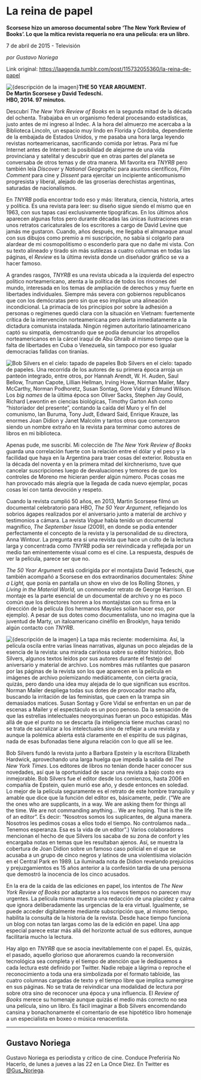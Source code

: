 # La reina de papel

**Scorsese hizo un amoroso documental sobre ‘The New York Review of Books’. Lo que la mítica revista requería no era una película: era un libro.**

7 de abril de 2015 - Televisión

_por Gustavo Noriega_

Link original: https://laagenda.tumblr.com/post/115732055360/la-reina-de-papel

![{descripción de la imagen}](https://64.media.tumblr.com/d233c80b2f79a8a39fb689bd9b857c0f/tumblr_inline_pjzsrxcRvg1t6q87u_500.jpg)**THE 50 YEAR ARGUMENT.  
De Martin Scorsese y David Tedeschi.  
HBO, 2014. 97 minutos.**

Descubrí *The New York Review of Books* en la segunda mitad de la década del ochenta. Trabajaba en un organismo federal procesando estadísticas, justo antes de mi ingreso al Indec. A la hora del almuerzo me acercaba a la Biblioteca Lincoln, un espacio muy lindo en Florida y Córdoba, dependiente de la embajada de Estados Unidos, y me pasaba una hora larga leyendo revistas norteamericanas, sacrificando comida por letras. Para mí fue Internet antes de Internet: la posibilidad de alejarme de una vida provinciana y satelital y descubrir que en otras partes del planeta se conversaba de otros temas y de otra manera. Mi favorita era *TNYRB* pero también leía *Discover* y *National Geographic* para asuntos científicos, *Film Comment* para cine y *Dissent* para ejercitar un incipiente anticomunismo progresista y liberal, alejado de las groserías derechistas argentinas, saturadas de nacionalismos.

En *TNYRB* podía encontrar todo eso y más: literatura, ciencia, historia, artes y política. Es una revista para leer: su diseño sigue siendo el mismo que en 1963, con sus tapas casi exclusivamente tipográficas. En los últimos años aparecen algunas fotos pero durante décadas las únicas ilustraciones eran unos retratos caricaturales de los escritores a cargo de David Levine que jamás me gustaron. Cuando, años después, me llegaba el almanaque anual con sus dibujos como premio a mi suscripción, no sabía si colgarlo para alardear de mi cosmopolitismo o esconderlo para que no dañe mi vista. Con su texto alineado y tirado sin más sutilezas a cuatro columnas en todas las páginas, el *Review* es la última revista donde un diseñador gráfico se va a hacer famoso.

A grandes rasgos, *TNYRB* es una revista ubicada a la izquierda del espectro político norteamericano, atenta a la política de todos los rincones del mundo, interesada en los temas de ampliación de derechos y muy fuerte en libertades individuales. Siempre más severa con gobiernos republicanos que con los demócratas pero sin que eso implique una alineación incondicional. La primacía de los principios por sobre la adhesión a personas o regímenes quedó clara con la situación en Vietnam: fuertemente crítica de la intervención norteamericana pero alerta inmediatamente a la dictadura comunista instalada. Ningún régimen autoritario latinoamericano captó su simpatía, demostrando que se podía denunciar los atropellos norteamericanos en la cárcel iraquí de Abu Ghraib al mismo tiempo que la falta de libertades en Cuba o Venezuela, sin tampoco por eso igualar democracias fallidas con tiranías.

![Bob Silvers en el cielo: tapado de papeles](https://64.media.tumblr.com/d233c80b2f79a8a39fb689bd9b857c0f/tumblr_inline_pjzsrxcRvg1t6q87u_500.jpg) Bob Silvers en el cielo: tapado de papeles. Una recorrida de los autores de su primera época arroja un panteón integrado, entre otros, por Hannah Arendt, W. H. Auden, Saul Bellow, Truman Capote, Lillian Hellman, Irving Howe, Norman Mailer, Mary McCarthy, Norman Podhoretz, Susan Sontag, Gore Vidal y Edmund Wilson. Los *big names* de la última época son Oliver Sacks, Stephen Jay Gould, Richard Lewontin en ciencias biológicas, Timothy Garton Ash como “historiador del presente”, contando la caída del Muro y el fin del comunismo, Ian Buruma, Tony Judt, Edward Said, Enrique Krauze, las enormes Joan Didion y Janet Malcolm y tantos otros que comenzaron siendo un nombre extraño en la revista para terminar como autores de libros en mi biblioteca.

Apenas pude, me suscribí. Mi colección de *The New York Review of Books* guarda una correlación fuerte con la relación entre el dólar y el peso y la facilidad que haya en la Argentina para traer cosas del exterior. Robusta en la década del noventa y en la primera mitad del kirchnerismo, tuve que cancelar suscripciones luego de devaluaciones y temores de que los controles de Moreno me hicieran perder algún número. Pocas cosas me han provocado más alegría que la llegada de cada nuevo ejemplar, pocas cosas leí con tanta devoción y respeto.

Cuando la revista cumplió 50 años, en 2013, Martin Scorsese filmó un documental celebratorio para HBO, *The 50 Year Argument*, reflejando los sobrios ágapes realizados por el aniversario junto a material de archivo y testimonios a cámara. La revista *Vogue* había tenido un documental magnífico, *The September Issue* (2009), en donde se podía entender perfectamente el concepto de la revista y la personalidad de su directora, Anna Wintour. La pregunta era si una revista que hace un culto de la lectura larga y concentrada como *TNYRB* podía ser reivindicada y reflejada por un medio tan eminentemente visual como es el cine. La respuesta, después de ver la película, parece ser que no.

*The 50 Year Argument* está codirigida por el montajista David Tedeschi, que también acompañó a Scorsese en dos extraordinarios documentales: *Shine a Light,* que ponía en pantalla un show en vivo de los Rolling Stones, y *Living in the Material World,* un conmovedor retrato de George Harrison. El montaje es la parte esencial de un documental de archivo y no es poco común que los directores honren a los montajistas con su firma en la dirección de la película (los hermanos Maysles solían hacer eso, por ejemplo). A pesar de sus dotes como documentalista, uno no imagina que la juventud de Marty, un italoamericano cinéfilo en Brooklyn, haya tenido algún contacto con *TNYRB*.

![{descripción de la imagen}](https://64.media.tumblr.com/9e067da8771efc93331294c4c0ab76b2/tumblr_inline_pjzsrxFxRE1t6q87u_250.png) La tapa más reciente: modernísima. Así, la película oscila entre varias líneas narrativas, algunas un poco alejadas de la esencia de la revista: una mirada cariñosa sobre su editor histórico, Bob Silvers, algunos textos leídos por sus autores durante el festejo del aniversario y material de archivo. Los nombres más rutilantes que pasaron por las páginas de la revista son los que aparecen en la película en imágenes de archivo polemizando mediáticamente, con cierta gracia, quizás, pero dando una idea muy alejada de lo que significan sus escritos. Norman Mailer despliega todas sus dotes de provocador macho alfa, buscando la irritación de las feministas, que caen en la trampa sin demasiados matices. Susan Sontag y Gore Vidal se enfrentan en un par de escenas a Mailer y el espectáculo es un poco penoso. Da la sensación de que las estrellas intelectuales neoyorquinas fueran un poco estúpidas. Más allá de que el punto no se descarta (la inteligencia tiene muchas caras) no se trata de sacralizar a los intelectuales sino de reflejar a una revista y aunque la polémica abierta está claramente en el espíritu de sus páginas, nada de esas bufonadas tiene alguna relación con lo que allí se lee.

Bob Silvers fundó la revista junto a Barbara Epstein y la escritora Elizabeth Hardwick, aprovechando una larga huelga que impedía la salida del *The New York Times*. Los editores de libros no tenían donde hacer conocer sus novedades, así que la oportunidad de sacar una revista a bajo costo era inmejorable. Bob Silvers fue el editor desde los comienzos, hasta 2006 en compañía de Epstein, quien murió ese año, y desde entonces en soledad. Lo mejor de la película seguramente es el retrato de este hombre tranquilo y amable que dice que la función del editor es, básicamente, pedir. (“We are the ones who are supplicants, in a way. We are asking them for things all the time. We are not commanding anything… We are hoping. That is the life of an editor”. Es decir: “Nosotros somos los suplicantes, de alguna manera. Nosotros les pedimos cosas a ellos todo el tiempo. No controlamos nada… Tenemos esperanza. Esa es la vida de un editor”.) Varios colaboradores mencionan el hecho de que Silvers los sacaba de su zona de confort y les encargaba notas en temas que les resultaban ajenos. Así, se muestra la cobertura de Joan Didion sobre un famoso caso policial en el que se acusaba a un grupo de cinco negros y latinos de una violentísima violación en el Central Park en 1989. La iluminada nota de Didion revelando prejuicios y prejuzgamientos es 15 años anterior a la confesión tardía de una persona que demostró la inocencia de los cinco acusados.

En la era de la caída de las ediciones en papel, los intentos de *The New York Review of Books* por adaptarse a los nuevos tiempos no parecen muy urgentes. La película misma muestra una redacción de una placidez y calma que ignora deliberadamente las urgencias de la era virtual. Igualmente, se puede acceder digitalmente mediante subscripción que, al mismo tiempo, habilita la consulta de la historia de la revista. Desde hace tiempo funciona un blog con notas tan largas como las de la edición en papel. Una app especial parece estar más allá del horizonte actual de sus editores, aunque facilitaría mucho la lectura.

Hay algo en *TNYRB* que se asocia inevitablemente con el papel. Es, quizás, el pasado, aquello glorioso que añoraremos cuando la reconversión tecnológica sea completa y el tiempo de atención que le dediquemos a cada lectura esté definido por Twitter. Nadie rebaje a lágrima o reproche el reconocimiento a toda una era simbolizada por el formato tabloide, las cuatro columnas cargadas de texto y el tiempo libre que implica sumergirse en sus páginas. No se trata de reivindicar una modalidad de lectura por sobre otra sino de reconocer una época y una influencia. El *Review of Books* merece su homenaje aunque quizás el medio más correcto no sea una película, sino un libro. Es fácil imaginar a Bob Silvers encomendando cansina y bonachonamente el comentario de ese hipotético libro homenaje a un especialista en boxeo o música renacentista.



---

Gustavo Noriega
---------------

Gustavo Noriega es periodista y crítico de cine. Conduce Preferiría No Hacerlo, de lunes a jueves a las 22 en La Once Diez. En Twitter es [@Gus\_Noriega](https://twitter.com/@Gus_Noriega). 

